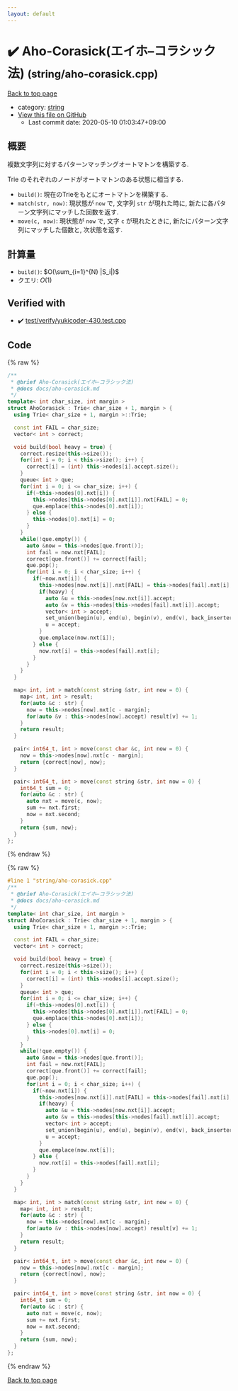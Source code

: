 ```yaml
---
layout: default
---
```


<!-- mathjax config similar to math.stackexchange -->
<script type="text/javascript" async
  src="https://cdnjs.cloudflare.com/ajax/libs/mathjax/2.7.5/MathJax.js?config=TeX-MML-AM_CHTML">
</script>
<script type="text/x-mathjax-config">
  MathJax.Hub.Config({
    TeX: { equationNumbers: { autoNumber: "AMS" }},
    tex2jax: {
      inlineMath: [ ['$','$'] ],
      processEscapes: true
    },
    "HTML-CSS": { matchFontHeight: false },
    displayAlign: "left",
    displayIndent: "2em"
  });
</script>

<script type="text/javascript" src="https://cdnjs.cloudflare.com/ajax/libs/jquery/3.4.1/jquery.min.js"></script>
<script src="https://cdn.jsdelivr.net/npm/jquery-balloon-js@1.1.2/jquery.balloon.min.js" integrity="sha256-ZEYs9VrgAeNuPvs15E39OsyOJaIkXEEt10fzxJ20+2I=" crossorigin="anonymous"></script>
<script type="text/javascript" src="../../assets/js/copy-button.js"></script>
<link rel="stylesheet" href="../../assets/css/copy-button.css" />


# :heavy_check_mark: Aho-Corasick(エイホ–コラシック法) <small>(string/aho-corasick.cpp)</small>

<a href="../../index.html">Back to top page</a>

* category: <a href="../../index.html#b45cffe084dd3d20d928bee85e7b0f21">string</a>
* <a href="{{ site.github.repository_url }}/blob/master/string/aho-corasick.cpp">View this file on GitHub</a>
    - Last commit date: 2020-05-10 01:03:47+09:00




## 概要

複数文字列に対するパターンマッチングオートマトンを構築する.

Trie のそれぞれのノードがオートマトンのある状態に相当する.

* `build()`: 現在のTrieをもとにオートマトンを構築する.
* `match(str, now)`: 現状態が `now` で, 文字列 `str` が現れた時に, 新たに各パターン文字列にマッチした回数を返す.
* `move(c, now)`: 現状態が `now` で, 文字 `c` が現れたときに, 新たにパターン文字列にマッチした個数と, 次状態を返す.

## 計算量

* `build()`: $O(\sum_{i=1}^{N} |S_i|)$
* クエリ: $O(1)$


## Verified with

* :heavy_check_mark: <a href="../../verify/test/verify/yukicoder-430.test.cpp.html">test/verify/yukicoder-430.test.cpp</a>


## Code

<a id="unbundled"></a>
{% raw %}
```cpp
/**
 * @brief Aho-Corasick(エイホ–コラシック法)
 * @docs docs/aho-corasick.md
 */
template< int char_size, int margin >
struct AhoCorasick : Trie< char_size + 1, margin > {
  using Trie< char_size + 1, margin >::Trie;

  const int FAIL = char_size;
  vector< int > correct;

  void build(bool heavy = true) {
    correct.resize(this->size());
    for(int i = 0; i < this->size(); i++) {
      correct[i] = (int) this->nodes[i].accept.size();
    }
    queue< int > que;
    for(int i = 0; i <= char_size; i++) {
      if(~this->nodes[0].nxt[i]) {
        this->nodes[this->nodes[0].nxt[i]].nxt[FAIL] = 0;
        que.emplace(this->nodes[0].nxt[i]);
      } else {
        this->nodes[0].nxt[i] = 0;
      }
    }
    while(!que.empty()) {
      auto &now = this->nodes[que.front()];
      int fail = now.nxt[FAIL];
      correct[que.front()] += correct[fail];
      que.pop();
      for(int i = 0; i < char_size; i++) {
        if(~now.nxt[i]) {
          this->nodes[now.nxt[i]].nxt[FAIL] = this->nodes[fail].nxt[i];
          if(heavy) {
            auto &u = this->nodes[now.nxt[i]].accept;
            auto &v = this->nodes[this->nodes[fail].nxt[i]].accept;
            vector< int > accept;
            set_union(begin(u), end(u), begin(v), end(v), back_inserter(accept));
            u = accept;
          }
          que.emplace(now.nxt[i]);
        } else {
          now.nxt[i] = this->nodes[fail].nxt[i];
        }
      }
    }
  }

  map< int, int > match(const string &str, int now = 0) {
    map< int, int > result;
    for(auto &c : str) {
      now = this->nodes[now].nxt[c - margin];
      for(auto &v : this->nodes[now].accept) result[v] += 1;
    }
    return result;
  }

  pair< int64_t, int > move(const char &c, int now = 0) {
    now = this->nodes[now].nxt[c - margin];
    return {correct[now], now};
  }

  pair< int64_t, int > move(const string &str, int now = 0) {
    int64_t sum = 0;
    for(auto &c : str) {
      auto nxt = move(c, now);
      sum += nxt.first;
      now = nxt.second;
    }
    return {sum, now};
  }
};

```
{% endraw %}

<a id="bundled"></a>
{% raw %}
```cpp
#line 1 "string/aho-corasick.cpp"
/**
 * @brief Aho-Corasick(エイホ–コラシック法)
 * @docs docs/aho-corasick.md
 */
template< int char_size, int margin >
struct AhoCorasick : Trie< char_size + 1, margin > {
  using Trie< char_size + 1, margin >::Trie;

  const int FAIL = char_size;
  vector< int > correct;

  void build(bool heavy = true) {
    correct.resize(this->size());
    for(int i = 0; i < this->size(); i++) {
      correct[i] = (int) this->nodes[i].accept.size();
    }
    queue< int > que;
    for(int i = 0; i <= char_size; i++) {
      if(~this->nodes[0].nxt[i]) {
        this->nodes[this->nodes[0].nxt[i]].nxt[FAIL] = 0;
        que.emplace(this->nodes[0].nxt[i]);
      } else {
        this->nodes[0].nxt[i] = 0;
      }
    }
    while(!que.empty()) {
      auto &now = this->nodes[que.front()];
      int fail = now.nxt[FAIL];
      correct[que.front()] += correct[fail];
      que.pop();
      for(int i = 0; i < char_size; i++) {
        if(~now.nxt[i]) {
          this->nodes[now.nxt[i]].nxt[FAIL] = this->nodes[fail].nxt[i];
          if(heavy) {
            auto &u = this->nodes[now.nxt[i]].accept;
            auto &v = this->nodes[this->nodes[fail].nxt[i]].accept;
            vector< int > accept;
            set_union(begin(u), end(u), begin(v), end(v), back_inserter(accept));
            u = accept;
          }
          que.emplace(now.nxt[i]);
        } else {
          now.nxt[i] = this->nodes[fail].nxt[i];
        }
      }
    }
  }

  map< int, int > match(const string &str, int now = 0) {
    map< int, int > result;
    for(auto &c : str) {
      now = this->nodes[now].nxt[c - margin];
      for(auto &v : this->nodes[now].accept) result[v] += 1;
    }
    return result;
  }

  pair< int64_t, int > move(const char &c, int now = 0) {
    now = this->nodes[now].nxt[c - margin];
    return {correct[now], now};
  }

  pair< int64_t, int > move(const string &str, int now = 0) {
    int64_t sum = 0;
    for(auto &c : str) {
      auto nxt = move(c, now);
      sum += nxt.first;
      now = nxt.second;
    }
    return {sum, now};
  }
};

```
{% endraw %}

<a href="../../index.html">Back to top page</a>


